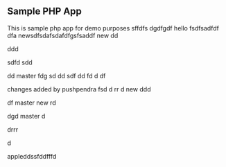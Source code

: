 ## Sample PHP App 
This is sample php app for demo purposes
sffdfs
dgdfgdf
hello
fsdfsadfdf
dfa
newsdfsdafsdafdfgsfsaddf
 new
dd

ddd


sdfd
sdd

dd
master
fdg
sd
dd
sdf
dd
fd
d
df

changes added by pushpendra
fsd
d
rr
d
 new
ddd

df
 master
 new
rd

dgd
master
d

drrr

d


appleddssfddfffd

